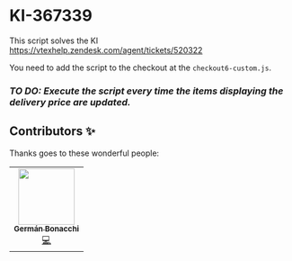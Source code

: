 # KI-367339

This script solves the KI https://vtexhelp.zendesk.com/agent/tickets/520322

You need to add the script to the checkout at the `checkout6-custom.js`.

### *TO DO: Execute the script every time the items displaying the delivery price are updated.*

## Contributors ✨

Thanks goes to these wonderful people:

<!-- ALL-CONTRIBUTORS-LIST:START - Do not remove or modify this section -->
<!-- prettier-ignore-start -->
<!-- markdownlint-disable -->
<table>
  <tr>
    <td align="center"><a href="https://github.com/germanBonacchi"><img src="https://avatars.githubusercontent.com/u/55905671?v=4" width="100px;" alt=""/><br /><sub><b>Germán Bonacchi</b></sub></a><br /><a href="https://github.com/vtex-apps/vtex-logger-react/commits?author=germanBonacchi" title="Code">💻</a></td>
</tr>
</table>

